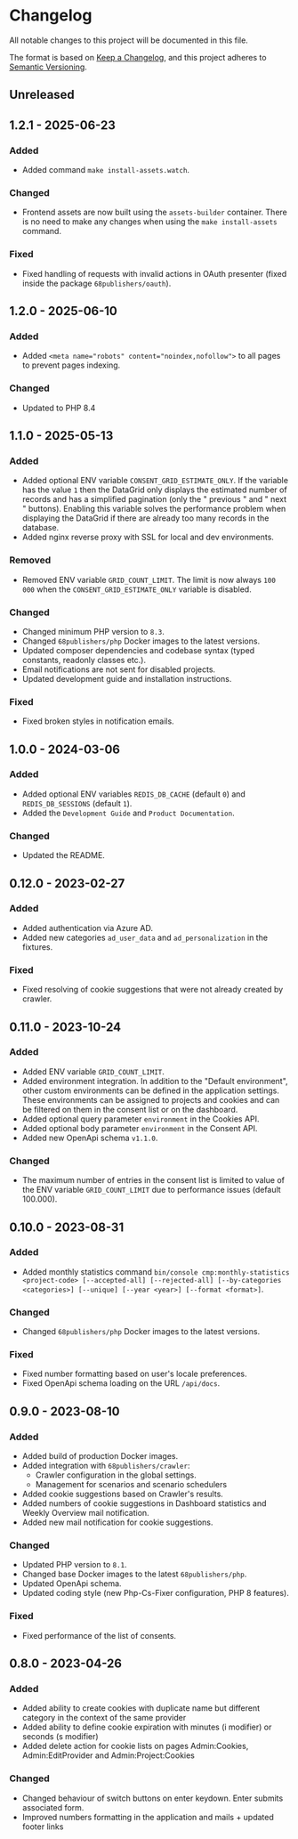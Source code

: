 # Changelog
All notable changes to this project will be documented in this file.

The format is based on [Keep a Changelog](https://keepachangelog.com/en/1.0.0/),
and this project adheres to [Semantic Versioning](https://semver.org/spec/v2.0.0.html).

## Unreleased

## 1.2.1 - 2025-06-23

### Added
- Added command `make install-assets.watch`.

### Changed
- Frontend assets are now built using the `assets-builder` container. There is no need to make any changes when using the `make install-assets` command.

### Fixed
- Fixed handling of requests with invalid actions in OAuth presenter (fixed inside the package `68publishers/oauth`).

## 1.2.0 - 2025-06-10

### Added
- Added `<meta name="robots" content="noindex,nofollow">` to all pages to prevent pages indexing.

### Changed
- Updated to PHP 8.4

## 1.1.0 - 2025-05-13

### Added
- Added optional ENV variable `CONSENT_GRID_ESTIMATE_ONLY`. If the variable has the value `1` then the DataGrid only displays the estimated number of records and has a simplified pagination (only the " previous " and " next " buttons). Enabling this variable solves the performance problem when displaying the DataGrid if there are already too many records in the database.
- Added nginx reverse proxy with SSL for local and dev environments.

### Removed
- Removed ENV variable `GRID_COUNT_LIMIT`. The limit is now always `100 000` when the `CONSENT_GRID_ESTIMATE_ONLY` variable is disabled.

### Changed
- Changed minimum PHP version to `8.3`.
- Changed `68publishers/php` Docker images to the latest versions.
- Updated composer dependencies and codebase syntax (typed constants, readonly classes etc.).
- Email notifications are not sent for disabled projects.
- Updated development guide and installation instructions.

### Fixed
- Fixed broken styles in notification emails.

## 1.0.0 - 2024-03-06

### Added

- Added optional ENV variables `REDIS_DB_CACHE` (default `0`) and `REDIS_DB_SESSIONS` (default `1`).
- Added the `Development Guide` and `Product Documentation`.

### Changed

- Updated the README.

## 0.12.0 - 2023-02-27

### Added

- Added authentication via Azure AD.
- Added new categories `ad_user_data` and `ad_personalization` in the fixtures.

### Fixed

- Fixed resolving of cookie suggestions that were not already created by crawler.

## 0.11.0 - 2023-10-24

### Added

- Added ENV variable `GRID_COUNT_LIMIT`.
- Added environment integration. In addition to the "Default environment", other custom environments can be defined in the application settings. These environments can be assigned to projects and cookies and can be filtered on them in the consent list or on the dashboard.
- Added optional query parameter `environment` in the Cookies API.
- Added optional body parameter `environment` in the Consent API.
- Added new OpenApi schema `v1.1.0`.

### Changed

- The maximum number of entries in the consent list is limited to value of the ENV variable `GRID_COUNT_LIMIT` due to performance issues (default 100.000).

## 0.10.0 - 2023-08-31

### Added
- Added monthly statistics command `bin/console cmp:monthly-statistics <project-code> [--accepted-all] [--rejected-all] [--by-categories <categories>] [--unique] [--year <year>] [--format <format>]`.

### Changed
- Changed `68publishers/php` Docker images to the latest versions.

### Fixed
- Fixed number formatting based on user's locale preferences.
- Fixed OpenApi schema loading on the URL `/api/docs`.

## 0.9.0 - 2023-08-10

### Added
- Added build of production Docker images.
- Added integration with `68publishers/crawler`:
  - Crawler configuration in the global settings.
  - Management for scenarios and scenario schedulers
- Added cookie suggestions based on Crawler's results.
- Added numbers of cookie suggestions in Dashboard statistics and Weekly Overview mail notification.
- Added new mail notification for cookie suggestions.

### Changed
- Updated PHP version to `8.1`.
- Changed base Docker images to the latest `68publishers/php`.
- Updated OpenApi schema.
- Updated coding style (new Php-Cs-Fixer configuration, PHP 8 features).

### Fixed
- Fixed performance of the list of consents.

## 0.8.0 - 2023-04-26

### Added
- Added ability to create cookies with duplicate name but different category in the context of the same provider
- Added ability to define cookie expiration with minutes (i modifier) or seconds (s modifier)
- Added delete action for cookie lists on pages Admin:Cookies, Admin:EditProvider and Admin:Project:Cookies

### Changed
- Changed behaviour of switch buttons on enter keydown. Enter submits associated form.
- Improved numbers formatting in the application and mails + updated footer links
